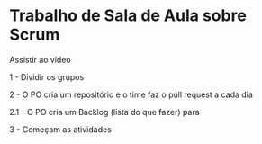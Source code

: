 # Trabalho de Sala de Aula sobre Scrum

Assistir ao vídeo

<p>1 - Dividir os grupos</p>
<p>2 - O PO cria um repositório e o time faz o pull request a cada dia</p>
<p>   2.1 - O PO cria um Backlog (lista do que fazer) para 
<p>3 - Começam as atividades</p>

